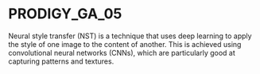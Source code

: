 # PRODIGY_GA_05
Neural style transfer (NST) is a technique that uses deep learning to apply the style of one image to the content of another. This is achieved using convolutional neural networks (CNNs), which are particularly good at capturing patterns and textures.
